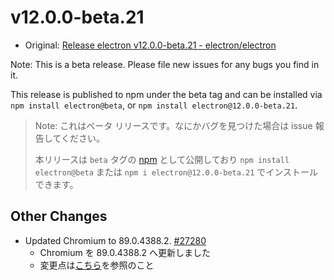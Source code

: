 # v12.0.0-beta.21

- Original: [Release electron v12.0.0-beta.21 - electron/electron](https://github.com/electron/electron/releases/tag/v12.0.0-beta.21)

Note: This is a beta release. Please file new issues for any bugs you find in it.

This release is published to npm under the beta tag and can be installed via `npm install electron@beta`, or `npm install electron@12.0.0-beta.21`.

> Note: これはベータ リリースです。なにかバグを見つけた場合は issue 報告してください。
>
> 本リリースは `beta` タグの [npm](https://www.npmjs.com/package/electron) として公開しており `npm install electron@beta` または `npm i electron@12.0.0-beta.21` でインストールできます。

## Other Changes

- Updated Chromium to 89.0.4388.2. [#27280](https://github.com/electron/electron/pull/27280)
  - Chromium を 89.0.4388.2 へ更新しました
  - 変更点は[こちら](https://chromium.googlesource.com/chromium/src/+log/89.0.4348.1..89.0.4388.2?n=10000&pretty=fuller)を参照のこと
